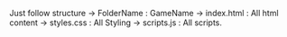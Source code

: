 Just follow structure
-> FolderName : GameName
-> index.html : All html content
-> styles.css : All Styling
-> scripts.js : All scripts.
